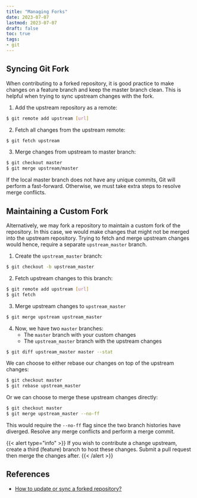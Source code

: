 ```yaml
---
title: "Managing Forks"
date: 2023-07-07
lastmod: 2023-07-07
draft: false
toc: true
tags:
- git
---
```


## Syncing Git Fork

When contributing to a forked repository, it is good practice to make changes on
a feature branch and keep the master branch clean. This is helpful when trying
to sync upstream changes with the fork.

1. Add the upstream repository as a remote:

```bash
$ git remote add upstream [url]
```

2. Fetch all changes from the upstream remote:

```bash
$ git fetch upstream
```

3. Merge changes from upstream to master branch:

```bash
$ git checkout master
$ git merge upstream/master
```

If the local master branch does not have any unique commits, Git will perform a
fast-forward. Otherwise, we must take extra steps to resolve merge conflicts.

## Maintaining a Custom Fork

Alternatively, we may fork a repository to maintain a custom fork of the
repository. In this case, we would make changes that might not be merged into
the upstream repository. Trying to fetch and merge upstream changes would hence,
require a separate `upstream_master` branch.

1. Create the `upstream_master` branch:

```bash
$ git checkout -b upstream_master
```

2. Fetch upstream changes to this branch:

```bash
$ git remote add upstream [url]
$ git fetch
```

3. Merge upstream changes to `upstream_master`

```bash
$ git merge upstream upstream_master
```

4. Now, we have two `master` branches:
    - The `master` branch with your custom changes
    - The `upstream_master` branch with the upstream changes

```bash
$ git diff upstream_master master --stat
```

We can choose to either rebase our changes on top of the upstream changes:

```bash
$ git checkout master
$ git rebase upstream_master
```

Or we can choose to merge these upstream changes directly:

```bash
$ git checkout master
$ git merge upstream_master --no-ff
```

This would require the `--no-ff` flag since the two branch histories have
diverged. Resolve any merge conflicts and perform a merge commit.

{{< alert type="info" >}}
If you wish to contribute a change upstream, create a third (feature) branch to
host these changes. Submit a pull request then merge the changes after.
{{< /alert >}}


## References

- [How to update or sync a forked repository?](https://stackoverflow.com/questions/7244321/how-do-i-update-or-sync-a-forked-repository-on-github)

